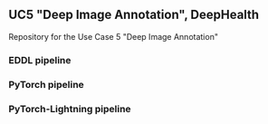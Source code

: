 ## UC5 "Deep Image Annotation", DeepHealth

Repository for the Use Case 5 "Deep Image Annotation"

### EDDL pipeline

### PyTorch pipeline

### PyTorch-Lightning pipeline